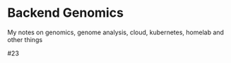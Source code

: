 # Backend Genomics 
My notes on genomics, genome analysis, cloud, kubernetes, homelab and other things

#23
